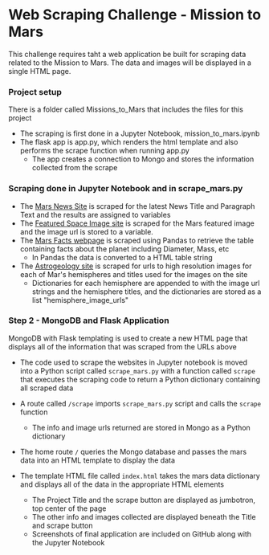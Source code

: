 # Web Scraping Challenge - Mission to Mars

This challenge requires taht a web application be built for scraping data related to the Mission to Mars. The data and images will be displayed in a single HTML page.

### Project setup

There is a folder called Missions_to_Mars that includes the files for this project  
* The scraping is first done in a Jupyter Notebook, mission_to_mars.ipynb
* The flask app is app.py, which renders the html template and also performs the scrape function when running app.py
    * The app creates a connection to Mongo and stores the information collected from the scrape

### Scraping done in Jupyter Notebook and in scrape_mars.py

* The [Mars News Site](https://redplanetscience.com/) is scraped for the latest News Title and Paragraph Text and the results are assigned to variables
* The [Featured Space Image site](https://spaceimages-mars.com) is scraped for the Mars featured image and the image url is stored to a variable.
* The [Mars Facts webpage](https://galaxyfacts-mars.com) is scraped using Pandas to retrieve the table containing facts about the planet including Diameter, Mass, etc  
    * In Pandas the data is converted to a HTML table string
* The [Astrogeology site](https://marshemispheres.com/) is scraped for urls to high resolution images for each of Mar's hemispheres and titles used for the images on the site
    * Dictionaries for each hemisphere are appended to with the image url strings and the hemisphere titles, and the dictionaries are stored as a list "hemisphere_image_urls"

### Step 2 - MongoDB and Flask Application

MongoDB with Flask templating is used to create a new HTML page that displays all of the information that was scraped from the URLs above

* The code used to scrape the websites in Jupyter notebook is moved into a Python script called `scrape_mars.py` with a function called `scrape` that executes the scraping code to return a Python dictionary containing all scraped data

* A route called `/scrape` imports `scrape_mars.py` script and calls the `scrape` function
    * The info and image urls returned are stored in Mongo as a Python dictionary

* The home route `/` queries the Mongo database and passes the mars data into an HTML template to display the data

* The template HTML file called `index.html` takes the mars data dictionary and displays all of the data in the appropriate HTML elements
    * The Project Title and the scrape button are displayed as jumbotron, top center of the page
    * The other info and images collected are displayed beneath the Title and scrape button
    * Screenshots of final application are included on GitHub along with the Jupyter Notebook
